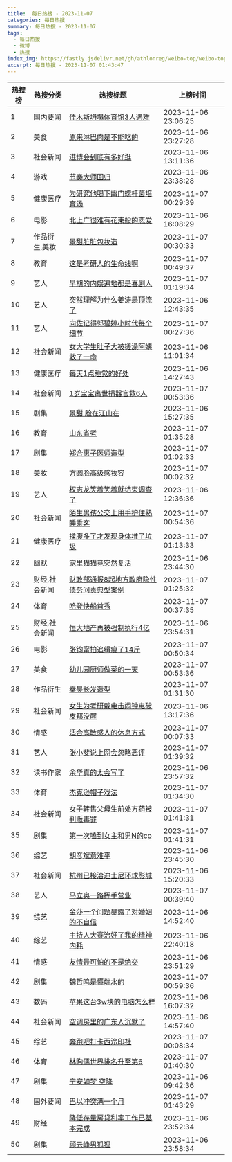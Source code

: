 ```yaml
---
title:  每日热搜 - 2023-11-07
categories: 每日热搜
summary: 每日热搜 - 2023-11-07
tags:
  - 每日热搜
  - 微博
  - 热搜
index_img: https://fastly.jsdelivr.net/gh/athlonreg/weibo-top/weibo-top.jpeg
excerpt: 每日热搜 - 2023-11-07 01:43:47
---
```


| 热搜榜 | 热搜分类 | 热搜标题 | 上榜时间 |
| --- | --- | --- | --- |
| 1 | 国内要闻 | [佳木斯坍塌体育馆3人遇难](https://s.weibo.com/weibo%3Fq%3D%2523%E4%BD%B3%E6%9C%A8%E6%96%AF%E5%9D%8D%E5%A1%8C%E4%BD%93%E8%82%B2%E9%A6%863%E4%BA%BA%E9%81%87%E9%9A%BE%2523) | 2023-11-06 23:06:25 | 
| 2 | 美食 | [原来淋巴肉是不能吃的](https://s.weibo.com/weibo%3Fq%3D%2523%E5%8E%9F%E6%9D%A5%E6%B7%8B%E5%B7%B4%E8%82%89%E6%98%AF%E4%B8%8D%E8%83%BD%E5%90%83%E7%9A%84%2523) | 2023-11-06 23:27:28 | 
| 3 | 社会新闻 | [进博会到底有多好逛](https://s.weibo.com/weibo%3Fq%3D%2523%E8%BF%9B%E5%8D%9A%E4%BC%9A%E5%88%B0%E5%BA%95%E6%9C%89%E5%A4%9A%E5%A5%BD%E9%80%9B%2523) | 2023-11-06 13:11:36 | 
| 4 | 游戏 | [节奏大师回归](https://s.weibo.com/weibo%3Fq%3D%2523%E8%8A%82%E5%A5%8F%E5%A4%A7%E5%B8%88%E5%9B%9E%E5%BD%92%2523) | 2023-11-06 23:38:28 | 
| 5 | 健康医疗 | [为研究他喝下幽门螺杆菌培育汤](https://s.weibo.com/weibo%3Fq%3D%2523%E4%B8%BA%E7%A0%94%E7%A9%B6%E4%BB%96%E5%96%9D%E4%B8%8B%E5%B9%BD%E9%97%A8%E8%9E%BA%E6%9D%86%E8%8F%8C%E5%9F%B9%E8%82%B2%E6%B1%A4%2523) | 2023-11-07 00:29:39 | 
| 6 | 电影 | [北上广很难有花束般的恋爱](https://s.weibo.com/weibo%3Fq%3D%2523%E5%8C%97%E4%B8%8A%E5%B9%BF%E5%BE%88%E9%9A%BE%E6%9C%89%E8%8A%B1%E6%9D%9F%E8%88%AC%E7%9A%84%E6%81%8B%E7%88%B1%2523) | 2023-11-06 16:08:29 | 
| 7 | 作品衍生,美妆 | [景甜脏脏包妆造](https://s.weibo.com/weibo%3Fq%3D%2523%E6%99%AF%E7%94%9C%E8%84%8F%E8%84%8F%E5%8C%85%E5%A6%86%E9%80%A0%2523) | 2023-11-07 00:30:33 | 
| 8 | 教育 | [这是考研人的生命线啊](https://s.weibo.com/weibo%3Fq%3D%2523%E8%BF%99%E6%98%AF%E8%80%83%E7%A0%94%E4%BA%BA%E7%9A%84%E7%94%9F%E5%91%BD%E7%BA%BF%E5%95%8A%2523) | 2023-11-07 00:49:37 | 
| 9 | 艺人 | [早期的内娱遍地都是喜剧人](https://s.weibo.com/weibo%3Fq%3D%2523%E6%97%A9%E6%9C%9F%E7%9A%84%E5%86%85%E5%A8%B1%E9%81%8D%E5%9C%B0%E9%83%BD%E6%98%AF%E5%96%9C%E5%89%A7%E4%BA%BA%2523) | 2023-11-07 01:19:34 | 
| 10 | 艺人 | [突然理解为什么姜涛是顶流了](https://s.weibo.com/weibo%3Fq%3D%2523%E7%AA%81%E7%84%B6%E7%90%86%E8%A7%A3%E4%B8%BA%E4%BB%80%E4%B9%88%E5%A7%9C%E6%B6%9B%E6%98%AF%E9%A1%B6%E6%B5%81%E4%BA%86%2523) | 2023-11-06 12:43:35 | 
| 11 | 艺人 | [向佐记得郭碧婷小时代每个细节](https://s.weibo.com/weibo%3Fq%3D%2523%E5%90%91%E4%BD%90%E8%AE%B0%E5%BE%97%E9%83%AD%E7%A2%A7%E5%A9%B7%E5%B0%8F%E6%97%B6%E4%BB%A3%E6%AF%8F%E4%B8%AA%E7%BB%86%E8%8A%82%2523) | 2023-11-07 00:27:36 | 
| 12 | 社会新闻 | [女大学生肚子大被搓澡阿姨救了一命](https://s.weibo.com/weibo%3Fq%3D%2523%E5%A5%B3%E5%A4%A7%E5%AD%A6%E7%94%9F%E8%82%9A%E5%AD%90%E5%A4%A7%E8%A2%AB%E6%90%93%E6%BE%A1%E9%98%BF%E5%A7%A8%E6%95%91%E4%BA%86%E4%B8%80%E5%91%BD%2523) | 2023-11-06 11:01:34 | 
| 13 | 健康医疗 | [每天1点睡觉的好处](https://s.weibo.com/weibo%3Fq%3D%2523%E6%AF%8F%E5%A4%A91%E7%82%B9%E7%9D%A1%E8%A7%89%E7%9A%84%E5%A5%BD%E5%A4%84%2523) | 2023-11-06 14:27:43 | 
| 14 | 社会新闻 | [1岁宝宝离世捐器官救6人](https://s.weibo.com/weibo%3Fq%3D%25231%E5%B2%81%E5%AE%9D%E5%AE%9D%E7%A6%BB%E4%B8%96%E6%8D%90%E5%99%A8%E5%AE%98%E6%95%916%E4%BA%BA%2523) | 2023-11-07 00:53:36 | 
| 15 | 剧集 | [景甜 脸在江山在](https://s.weibo.com/weibo%3Fq%3D%2523%E6%99%AF%E7%94%9C%20%E8%84%B8%E5%9C%A8%E6%B1%9F%E5%B1%B1%E5%9C%A8%2523) | 2023-11-06 15:27:35 | 
| 16 | 教育 | [山东省考](https://s.weibo.com/weibo%3Fq%3D%2523%E5%B1%B1%E4%B8%9C%E7%9C%81%E8%80%83%2523) | 2023-11-07 01:35:28 | 
| 17 | 剧集 | [郑合惠子医师造型](https://s.weibo.com/weibo%3Fq%3D%2523%E9%83%91%E5%90%88%E6%83%A0%E5%AD%90%E5%8C%BB%E5%B8%88%E9%80%A0%E5%9E%8B%2523) | 2023-11-07 01:02:33 | 
| 18 | 美妆 | [方圆脸高级感妆容](https://s.weibo.com/weibo%3Fq%3D%2523%E6%96%B9%E5%9C%86%E8%84%B8%E9%AB%98%E7%BA%A7%E6%84%9F%E5%A6%86%E5%AE%B9%2523) | 2023-11-07 00:02:32 | 
| 19 | 艺人 | [权志龙笑着笑着就结束调查了](https://s.weibo.com/weibo%3Fq%3D%2523%E6%9D%83%E5%BF%97%E9%BE%99%E7%AC%91%E7%9D%80%E7%AC%91%E7%9D%80%E5%B0%B1%E7%BB%93%E6%9D%9F%E8%B0%83%E6%9F%A5%E4%BA%86%2523) | 2023-11-06 12:36:36 | 
| 20 | 社会新闻 | [陌生男孩公交上用手护住熟睡乘客](https://s.weibo.com/weibo%3Fq%3D%2523%E9%99%8C%E7%94%9F%E7%94%B7%E5%AD%A9%E5%85%AC%E4%BA%A4%E4%B8%8A%E7%94%A8%E6%89%8B%E6%8A%A4%E4%BD%8F%E7%86%9F%E7%9D%A1%E4%B9%98%E5%AE%A2%2523) | 2023-11-07 00:54:36 | 
| 21 | 健康医疗 | [揉腹多了才发现身体堆了垃圾](https://s.weibo.com/weibo%3Fq%3D%2523%E6%8F%89%E8%85%B9%E5%A4%9A%E4%BA%86%E6%89%8D%E5%8F%91%E7%8E%B0%E8%BA%AB%E4%BD%93%E5%A0%86%E4%BA%86%E5%9E%83%E5%9C%BE%2523) | 2023-11-07 01:13:33 | 
| 22 | 幽默 | [家里猫猫竟突然复活](https://s.weibo.com/weibo%3Fq%3D%2523%E5%AE%B6%E9%87%8C%E7%8C%AB%E7%8C%AB%E7%AB%9F%E7%AA%81%E7%84%B6%E5%A4%8D%E6%B4%BB%2523) | 2023-11-06 23:44:30 | 
| 23 | 财经,社会新闻 | [财政部通报8起地方政府隐性债务问责典型案例](https://s.weibo.com/weibo%3Fq%3D%2523%E8%B4%A2%E6%94%BF%E9%83%A8%E9%80%9A%E6%8A%A58%E8%B5%B7%E5%9C%B0%E6%96%B9%E6%94%BF%E5%BA%9C%E9%9A%90%E6%80%A7%E5%80%BA%E5%8A%A1%E9%97%AE%E8%B4%A3%E5%85%B8%E5%9E%8B%E6%A1%88%E4%BE%8B%2523) | 2023-11-07 01:25:32 | 
| 24 | 体育 | [哈登快船首秀](https://s.weibo.com/weibo%3Fq%3D%2523%E5%93%88%E7%99%BB%E5%BF%AB%E8%88%B9%E9%A6%96%E7%A7%80%2523) | 2023-11-07 00:37:35 | 
| 25 | 财经,社会新闻 | [恒大地产再被强制执行4亿](https://s.weibo.com/weibo%3Fq%3D%2523%E6%81%92%E5%A4%A7%E5%9C%B0%E4%BA%A7%E5%86%8D%E8%A2%AB%E5%BC%BA%E5%88%B6%E6%89%A7%E8%A1%8C4%E4%BA%BF%2523) | 2023-11-06 23:54:31 | 
| 26 | 电影 | [张钧甯拍追缉瘦了14斤](https://s.weibo.com/weibo%3Fq%3D%2523%E5%BC%A0%E9%92%A7%E7%94%AF%E6%8B%8D%E8%BF%BD%E7%BC%89%E7%98%A6%E4%BA%8614%E6%96%A4%2523) | 2023-11-07 00:50:34 | 
| 27 | 美食 | [幼儿园厨师做菜的一天](https://s.weibo.com/weibo%3Fq%3D%2523%E5%B9%BC%E5%84%BF%E5%9B%AD%E5%8E%A8%E5%B8%88%E5%81%9A%E8%8F%9C%E7%9A%84%E4%B8%80%E5%A4%A9%2523) | 2023-11-07 00:53:36 | 
| 28 | 作品衍生 | [秦昊长发造型](https://s.weibo.com/weibo%3Fq%3D%2523%E7%A7%A6%E6%98%8A%E9%95%BF%E5%8F%91%E9%80%A0%E5%9E%8B%2523) | 2023-11-07 01:31:30 | 
| 29 | 社会新闻 | [女生为考研戴电击闹钟电破皮都没醒](https://s.weibo.com/weibo%3Fq%3D%2523%E5%A5%B3%E7%94%9F%E4%B8%BA%E8%80%83%E7%A0%94%E6%88%B4%E7%94%B5%E5%87%BB%E9%97%B9%E9%92%9F%E7%94%B5%E7%A0%B4%E7%9A%AE%E9%83%BD%E6%B2%A1%E9%86%92%2523) | 2023-11-06 13:17:36 | 
| 30 | 情感 | [适合高敏感人的休息方式](https://s.weibo.com/weibo%3Fq%3D%2523%E9%80%82%E5%90%88%E9%AB%98%E6%95%8F%E6%84%9F%E4%BA%BA%E7%9A%84%E4%BC%91%E6%81%AF%E6%96%B9%E5%BC%8F%2523) | 2023-11-07 00:07:33 | 
| 31 | 艺人 | [张小斐说上网会忽略恶评](https://s.weibo.com/weibo%3Fq%3D%2523%E5%BC%A0%E5%B0%8F%E6%96%90%E8%AF%B4%E4%B8%8A%E7%BD%91%E4%BC%9A%E5%BF%BD%E7%95%A5%E6%81%B6%E8%AF%84%2523) | 2023-11-07 01:39:32 | 
| 32 | 读书作家 | [余华真的太会写了](https://s.weibo.com/weibo%3Fq%3D%2523%E4%BD%99%E5%8D%8E%E7%9C%9F%E7%9A%84%E5%A4%AA%E4%BC%9A%E5%86%99%E4%BA%86%2523) | 2023-11-06 23:57:32 | 
| 33 | 体育 | [杰克逊帽子戏法](https://s.weibo.com/weibo%3Fq%3D%2523%E6%9D%B0%E5%85%8B%E9%80%8A%E5%B8%BD%E5%AD%90%E6%88%8F%E6%B3%95%2523) | 2023-11-07 01:34:30 | 
| 34 | 社会新闻 | [女子转售父母生前处方药被判贩毒罪](https://s.weibo.com/weibo%3Fq%3D%2523%E5%A5%B3%E5%AD%90%E8%BD%AC%E5%94%AE%E7%88%B6%E6%AF%8D%E7%94%9F%E5%89%8D%E5%A4%84%E6%96%B9%E8%8D%AF%E8%A2%AB%E5%88%A4%E8%B4%A9%E6%AF%92%E7%BD%AA%2523) | 2023-11-07 01:41:31 | 
| 35 | 剧集 | [第一次嗑到女主和男N的cp](https://s.weibo.com/weibo%3Fq%3D%2523%E7%AC%AC%E4%B8%80%E6%AC%A1%E5%97%91%E5%88%B0%E5%A5%B3%E4%B8%BB%E5%92%8C%E7%94%B7N%E7%9A%84cp%2523) | 2023-11-07 01:41:31 | 
| 36 | 综艺 | [胡彦斌意难平](https://s.weibo.com/weibo%3Fq%3D%2523%E8%83%A1%E5%BD%A6%E6%96%8C%E6%84%8F%E9%9A%BE%E5%B9%B3%2523) | 2023-11-06 23:45:30 | 
| 37 | 社会新闻 | [杭州已接洽迪士尼环球影城](https://s.weibo.com/weibo%3Fq%3D%2523%E6%9D%AD%E5%B7%9E%E5%B7%B2%E6%8E%A5%E6%B4%BD%E8%BF%AA%E5%A3%AB%E5%B0%BC%E7%8E%AF%E7%90%83%E5%BD%B1%E5%9F%8E%2523) | 2023-11-06 15:20:33 | 
| 38 | 艺人 | [马立奥一路挥手营业](https://s.weibo.com/weibo%3Fq%3D%2523%E9%A9%AC%E7%AB%8B%E5%A5%A5%E4%B8%80%E8%B7%AF%E6%8C%A5%E6%89%8B%E8%90%A5%E4%B8%9A%2523) | 2023-11-07 00:39:40 | 
| 39 | 综艺 | [金莎一个问题暴露了对婚姻的不自信](https://s.weibo.com/weibo%3Fq%3D%2523%E9%87%91%E8%8E%8E%E4%B8%80%E4%B8%AA%E9%97%AE%E9%A2%98%E6%9A%B4%E9%9C%B2%E4%BA%86%E5%AF%B9%E5%A9%9A%E5%A7%BB%E7%9A%84%E4%B8%8D%E8%87%AA%E4%BF%A1%2523) | 2023-11-06 14:52:40 | 
| 40 | 综艺 | [主持人大赛治好了我的精神内耗](https://s.weibo.com/weibo%3Fq%3D%2523%E4%B8%BB%E6%8C%81%E4%BA%BA%E5%A4%A7%E8%B5%9B%E6%B2%BB%E5%A5%BD%E4%BA%86%E6%88%91%E7%9A%84%E7%B2%BE%E7%A5%9E%E5%86%85%E8%80%97%2523) | 2023-11-06 22:40:18 | 
| 41 | 情感 | [友情最可怕的不是绝交](https://s.weibo.com/weibo%3Fq%3D%2523%E5%8F%8B%E6%83%85%E6%9C%80%E5%8F%AF%E6%80%95%E7%9A%84%E4%B8%8D%E6%98%AF%E7%BB%9D%E4%BA%A4%2523) | 2023-11-06 23:51:29 | 
| 42 | 剧集 | [魏哲鸣是懂端水的](https://s.weibo.com/weibo%3Fq%3D%2523%E9%AD%8F%E5%93%B2%E9%B8%A3%E6%98%AF%E6%87%82%E7%AB%AF%E6%B0%B4%E7%9A%84%2523) | 2023-11-07 00:59:36 | 
| 43 | 数码 | [苹果这台3w块的电脑怎么样](https://s.weibo.com/weibo%3Fq%3D%2523%E8%8B%B9%E6%9E%9C%E8%BF%99%E5%8F%B03w%E5%9D%97%E7%9A%84%E7%94%B5%E8%84%91%E6%80%8E%E4%B9%88%E6%A0%B7%2523) | 2023-11-06 16:07:32 | 
| 44 | 社会新闻 | [空调房里的广东人沉默了](https://s.weibo.com/weibo%3Fq%3D%2523%E7%A9%BA%E8%B0%83%E6%88%BF%E9%87%8C%E7%9A%84%E5%B9%BF%E4%B8%9C%E4%BA%BA%E6%B2%89%E9%BB%98%E4%BA%86%2523) | 2023-11-06 14:57:40 | 
| 45 | 综艺 | [奔跑吧打卡西泠印社](https://s.weibo.com/weibo%3Fq%3D%2523%E5%A5%94%E8%B7%91%E5%90%A7%E6%89%93%E5%8D%A1%E8%A5%BF%E6%B3%A0%E5%8D%B0%E7%A4%BE%2523) | 2023-11-07 00:08:34 | 
| 46 | 体育 | [林昀儒世界排名升至第6](https://s.weibo.com/weibo%3Fq%3D%2523%E6%9E%97%E6%98%80%E5%84%92%E4%B8%96%E7%95%8C%E6%8E%92%E5%90%8D%E5%8D%87%E8%87%B3%E7%AC%AC6%2523) | 2023-11-07 01:40:30 | 
| 47 | 剧集 | [宁安如梦 空降](https://s.weibo.com/weibo%3Fq%3D%2523%E5%AE%81%E5%AE%89%E5%A6%82%E6%A2%A6%20%E7%A9%BA%E9%99%8D%2523) | 2023-11-06 09:42:36 | 
| 48 | 国外要闻 | [巴以冲突满一个月](https://s.weibo.com/weibo%3Fq%3D%2523%E5%B7%B4%E4%BB%A5%E5%86%B2%E7%AA%81%E6%BB%A1%E4%B8%80%E4%B8%AA%E6%9C%88%2523) | 2023-11-07 01:43:29 | 
| 49 | 财经 | [降低存量房贷利率工作已基本完成](https://s.weibo.com/weibo%3Fq%3D%2523%E9%99%8D%E4%BD%8E%E5%AD%98%E9%87%8F%E6%88%BF%E8%B4%B7%E5%88%A9%E7%8E%87%E5%B7%A5%E4%BD%9C%E5%B7%B2%E5%9F%BA%E6%9C%AC%E5%AE%8C%E6%88%90%2523) | 2023-11-06 23:52:34 | 
| 50 | 剧集 | [顾云峥男狐狸](https://s.weibo.com/weibo%3Fq%3D%2523%E9%A1%BE%E4%BA%91%E5%B3%A5%E7%94%B7%E7%8B%90%E7%8B%B8%2523) | 2023-11-06 23:58:34 | 
